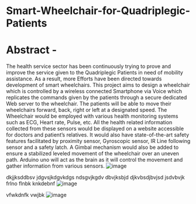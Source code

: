 # Smart-Wheelchair-for-Quadriplegic-Patients


# Abstract -
The health service sector has been continuously trying to prove and improve the service given to the Quadriplegic Patients in need of mobility
assistance. As a result, more Efforts have been directed towards development of smart wheelchairs. This project aims to design a wheelchair which
is controlled by a wireless connected Smartphone via Voice which replicates
the commands given by the patients through a secure dedicated Web server
to the wheelchair. The patients will be able to move their wheelchairs forward, back, right or left at a designated speed. The Wheelchair would be
employed with various health monitoring systems such as ECG, Heart rate,
Pulse, etc. All the health related information collected from these sensors
would be displayed on a website accessible for doctors and patient’s relatives. It would also have state-of-the-art safety features facilitated by
proximity sensor, Gyroscopic sensor, IR Line following sensor and a safety
latch. A Gimbal mechanism would also be added to ensure a stabilized leveled movement of the wheelchair over an uneven path. Arduino uno will
act as the brain as it will control the movement and gather information
from various sensors.
 ![image](https://github.com/mansiawachat/Smart-Wheelchair-for-Quadriplegic-Patients/assets/72509388/0c7d6516-8589-4611-98d2-109bf71d0146)

 
dkjjksddbsv jdgvsjkdgvkdgs ndsgvjkgdv
dbvjksbjd
djkvbsdjbvjsd
 jsdvbvjk 
 frlno
 flnbk
 knkdebnf
 ![image](https://github.com/mansiawachat/Smart-Wheelchair-for-Quadriplegic-Patients/assets/72509388/753c5a8a-e0ed-448d-90c3-906b1f9a8b4c)

vfwkdnfk
vwjbk
![image](https://github.com/mansiawachat/Smart-Wheelchair-for-Quadriplegic-Patients/assets/72509388/dd358570-be53-426f-959c-decfea928888)
